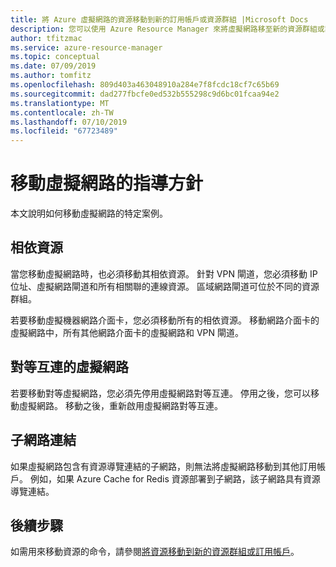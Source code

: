 ```yaml
---
title: 將 Azure 虛擬網路的資源移動到新的訂用帳戶或資源群組 |Microsoft Docs
description: 您可以使用 Azure Resource Manager 來將虛擬網路移至新的資源群組或訂用帳戶。
author: tfitzmac
ms.service: azure-resource-manager
ms.topic: conceptual
ms.date: 07/09/2019
ms.author: tomfitz
ms.openlocfilehash: 809d403a463048910a284e7f8fcdc18cf7c65b69
ms.sourcegitcommit: dad277fbcfe0ed532b555298c9d6bc01fcaa94e2
ms.translationtype: MT
ms.contentlocale: zh-TW
ms.lasthandoff: 07/10/2019
ms.locfileid: "67723489"
---
```

# <a name="move-guidance-for-virtual-networks"></a>移動虛擬網路的指導方針

本文說明如何移動虛擬網路的特定案例。

## <a name="dependent-resources"></a>相依資源

當您移動虛擬網路時，也必須移動其相依資源。 針對 VPN 閘道，您必須移動 IP 位址、虛擬網路閘道和所有相關聯的連線資源。 區域網路閘道可位於不同的資源群組。

若要移動虛擬機器網路介面卡，您必須移動所有的相依資源。 移動網路介面卡的虛擬網路中，所有其他網路介面卡的虛擬網路和 VPN 閘道。

## <a name="peered-virtual-network"></a>對等互連的虛擬網路

若要移動對等虛擬網路，您必須先停用虛擬網路對等互連。 停用之後，您可以移動虛擬網路。 移動之後，重新啟用虛擬網路對等互連。

## <a name="subnet-links"></a>子網路連結

如果虛擬網路包含有資源導覽連結的子網路，則無法將虛擬網路移動到其他訂用帳戶。 例如，如果 Azure Cache for Redis 資源部署到子網路，該子網路具有資源導覽連結。

## <a name="next-steps"></a>後續步驟

如需用來移動資源的命令，請參閱[將資源移動到新的資源群組或訂用帳戶](../resource-group-move-resources.md)。
